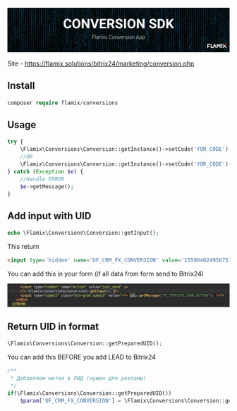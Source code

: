![Screenshot](img/header.jpg)

Site - https://flamix.solutions/bitrix24/marketing/conversion.php

## Install

```php
composer require flamix/conversions
```

## Usage

```php
try {
    \Flamix\Conversions\Conversion::getInstance()->setCode('YOR_CODE')->setDomain('example.com')->addFromCookie();
    //OR
    \Flamix\Conversions\Conversion::getInstance()->setCode('YOR_CODE')->setDomain('example.com')->add('UID', 150, 'RUB');
} catch (Exception $e) {
    //Handle ERROR
    $e->getMessage();
}
```

## Add input with UID

```php
echo \Flamix\Conversions\Conversion::getInput();
```

This return 

```html
<input type='hidden' name='UF_CRM_FX_CONVERSION' value='1559040249567571161;GA1.2.885407728.1598192418;fb.1.1598192425982.77587948' />
```

You can add this in your form (if all data from form send to Bitrix24)

![Screenshot](img/form_example.png)

## Return UID in format

```php
\Flamix\Conversions\Conversion::getPreparedUID();
```

You can add this BEFORE you add LEAD to Bitrix24

```php
/**
 * Добавляем метки в ЛИД (нужен для рекламы)
 */
if(\Flamix\Conversions\Conversion::getPreparedUID())
    $param['UF_CRM_FX_CONVERSION'] = \Flamix\Conversions\Conversion::getPreparedUID();
```